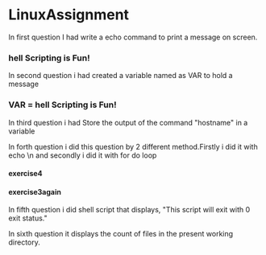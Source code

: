 # LinuxAssignment

In first question I had write a echo command to print a message on screen.
### hell Scripting is Fun!

In second question i had created a variable named as VAR to hold a message
### VAR = hell Scripting is Fun!

In third question i had Store the output of the command "hostname" in a variable

In forth question i did this question by 2 different method.Firstly i did it with echo \n and secondly i did it with for do loop
#### exercise4
#### exercise3again

In fifth question i did shell script that displays, "This script will exit with 0 exit status."

In sixth question it displays the count of files in the present working directory.

